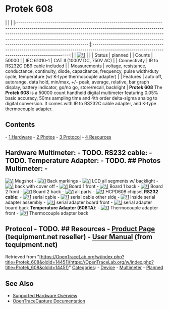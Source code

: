 # Protek 608

| | | |:-----------------------------------------------------------------------------------------------------------------------------------------------------------------------------------------------------------------------------------------------------------------------------------------------------------------------------------------------------------:|:-------------------------------------------------------------------------------------------------------------------------------------------------:| | [![\1](../../assets/hardware/general/\2)](./File:Protek_608.png.html) | | | Status | planned | | Counts | 50000 | | IEC 61010-1 | CAT II (1000V DC, 750V AC) | | Connectivity | IR to RS232C DB9 cable included | | Measurements | voltage, resistance, conductance, continuity, diode, capacitance, frequency, pulse width/duty cycle, temperature (w/ K-type thermocouple adapter) | | Features | auto off, autorange, data hold, min/max, +/- peak, average, relative, bar graph display, battery indicator, go/no go, store/recall, backlight | **Protek 608** The **Protek 608** is a 50000 count handheld digital multimeter featuring 0.05% basic accuracy, 50ms sampling time and 4th order delta-sigma analog to digital conversion. It comes with IR to RS232C cable adapter, and K-type thermocouple adapter. 
## Contents 
\- [1 Hardware](Protek_608.html#Hardware) \- [2 Photos](Protek_608.html#Photos) \- [3 Protocol](Protek_608.html#Protocol) \- [4 Resources](Protek_608.html#Resources) 
## Hardware **Multimeter**: \- TODO. **RS232 cable**: \- TODO. **Temperature Adapter**: \- TODO. ## Photos **Multimeter**: \- 
[![\1](../../assets/hardware/general/\2)](./File:Protek_608.png.html)
Mugshot
\- 
[![\1](../../assets/hardware/general/\2)](./File:Protek_608_back_markings.jpg.html)
Back markings
\- 
[![\1](../../assets/hardware/general/\2)](./File:Protek_608_all_segments.png.html)
LCD all segments w/ backlight
\- 
[![\1](../../assets/hardware/general/\2)](./File:Protek_608_back_cover_off.jpg.html)
back with cover off
\- 
[![\1](../../assets/hardware/general/\2)](./File:Protek_608_board1.jpg.html)
Board 1 front
\- 
[![\1](../../assets/hardware/general/\2)](./File:Protek_608_board1_back.jpg.html)
Board 1 back
\- 
[![\1](../../assets/hardware/general/\2)](./File:Protek_608_board2.jpg.html)
Board 2 front
\- 
[![\1](../../assets/hardware/general/\2)](./File:Protek_608_board2_back.jpg.html)
Board 2 back
\- 
[![\1](../../assets/hardware/general/\2)](./File:Protek_608_all_parts.jpg.html)
all parts
\- 
[![\1](../../assets/hardware/general/\2)](./File:HCPD608.jpg.html)
HCPD608 chipset
**RS232 cable**: \- 
[![\1](../../assets/hardware/general/\2)](./File:Protek_608_RS232_cable1.jpg.html)
serial cable
\- 
[![\1](../../assets/hardware/general/\2)](./File:Protek_608_RS232_cable2.jpg.html)
serial cable other side
\- 
[![\1](../../assets/hardware/general/\2)](./File:Protek_608_RS232_cable_inside.jpg.html)
inside serial adapter assembly
\- 
[![\1](../../assets/hardware/general/\2)](./File:Protek_608_RS232_board.jpg.html)
serial adapter board front
\- 
[![\1](../../assets/hardware/general/\2)](./File:Protek_608_RS232_board_back.jpg.html)
serial adapter board back
**Temperature Adapter (608TA)**: \- 
[![\1](../../assets/hardware/general/\2)](./File:Protek_608_K_type_front.jpg.html)
Thermocouple adapter front
\- 
[![\1](../../assets/hardware/general/\2)](./File:Protek_608_K_type_back.jpg.html)
Thermocouple adapter back
## Protocol \- TODO. ## Resources \- [Product Page](https://www.tequipment.net/Protek608.asp) (tequipment.net reseller) \- [User Manual](https://res.cloudinary.com/iwh/image/upload/q_auto,g_center/assets/1/26/Documents/Protek/608/608_doc_2.pdf) (from tequipment.net) 
Retrieved from "[https://OpenTraceLab.org/w/index.php?title=Protek_608&oldid=14451](https://OpenTraceLab.org/w/index.php?title=Protek_608&oldid=14451)" 
[Categories](specialcategories-specialcategories.md): \- [Device](./Category:Device.html "Category:Device") \- [Multimeter](./Category:Multimeter.html "Category:Multimeter") \- [Planned](./Category:Planned.html "Category:Planned")

## See Also
- [Supported Hardware Overview](../supported-hardware.md)
- [OpenTraceCapture Documentation](../../opentracecapture/overview.md)
